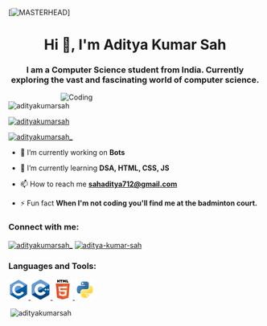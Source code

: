 [![MASTERHEAD](https://giphy.com/gifs/codeit-official-coding-programming-codeit-Y1vohJMVMtjSQxmUot)]
<h1 align="center">Hi 👋, I'm Aditya Kumar Sah</h1>
<h3 align="center">I am a Computer Science student from India. Currently exploring the vast and fascinating world of computer science.</h3>
<img align="right" alt="Coding" width="400" src="https://hackernoon.com/images/f2px36fy.gif">

<p align="left"> <img src="https://komarev.com/ghpvc/?username=adityakumarsah&label=Profile%20views&color=0e75b6&style=flat" alt="adityakumarsah" /> </p>

<p align="left"> <a href="https://github.com/ryo-ma/github-profile-trophy"><img src="https://github-profile-trophy.vercel.app/?username=adityakumarsah" alt="adityakumarsah" /></a> </p>

<p align="left"> <a href="https://twitter.com/adityakumarsah_" target="blank"><img src="https://img.shields.io/twitter/follow/adityakumarsah_?logo=twitter&style=for-the-badge" alt="adityakumarsah_" /></a> </p>

- 🔭 I’m currently working on **Bots**

- 🌱 I’m currently learning **DSA, HTML, CSS, JS**

- 📫 How to reach me **sahaditya712@gmail.com**

- ⚡ Fun fact **When I'm not coding you'll find me at the badminton court.**

<h3 align="left">Connect with me:</h3>
<p align="left">
<a href="https://twitter.com/adityakumarsah_" target="blank"><img align="center" src="https://raw.githubusercontent.com/rahuldkjain/github-profile-readme-generator/master/src/images/icons/Social/twitter.svg" alt="adityakumarsah_" height="30" width="40" /></a>
<a href="https://linkedin.com/in/aditya-kumar-sah" target="blank"><img align="center" src="https://raw.githubusercontent.com/rahuldkjain/github-profile-readme-generator/master/src/images/icons/Social/linked-in-alt.svg" alt="aditya-kumar-sah" height="30" width="40" /></a>
</p>

<h3 align="left">Languages and Tools:</h3>
<p align="left"> <a href="https://www.cprogramming.com/" target="_blank" rel="noreferrer"> <img src="https://raw.githubusercontent.com/devicons/devicon/master/icons/c/c-original.svg" alt="c" width="40" height="40"/> </a> <a href="https://www.w3schools.com/cpp/" target="_blank" rel="noreferrer"> <img src="https://raw.githubusercontent.com/devicons/devicon/master/icons/cplusplus/cplusplus-original.svg" alt="cplusplus" width="40" height="40"/> </a> <a href="https://www.w3.org/html/" target="_blank" rel="noreferrer"> <img src="https://raw.githubusercontent.com/devicons/devicon/master/icons/html5/html5-original-wordmark.svg" alt="html5" width="40" height="40"/> </a> <a href="https://www.python.org" target="_blank" rel="noreferrer"> <img src="https://raw.githubusercontent.com/devicons/devicon/master/icons/python/python-original.svg" alt="python" width="40" height="40"/> </a> </p>

<p>&nbsp;<img align="center" src="https://github-readme-stats.vercel.app/api?username=adityakumarsah&show_icons=true&locale=en" alt="adityakumarsah" /></p>
